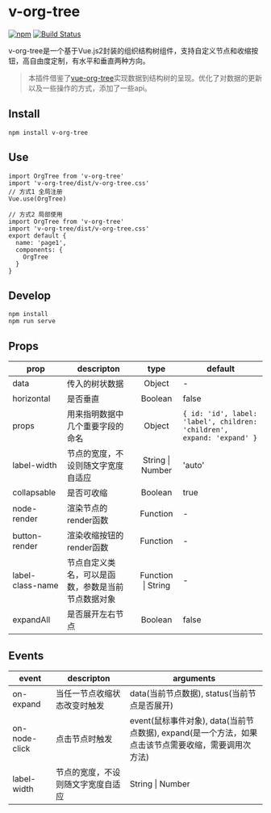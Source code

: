 # v-org-tree

[![npm](https://img.shields.io/npm/v/v-org-tree.svg)]()
[![Build Status](https://travis-ci.com/lison16/v-org-tree.svg?branch=master)](https://travis-ci.com/lison16/v-org-tree)

v-org-tree是一个基于Vue.js2封装的组织结构树组件，支持自定义节点和收缩按钮，高自由度定制，有水平和垂直两种方向。

> 本插件借鉴了[vue-org-tree](https://github.com/hukaibaihu/vue-org-tree)实现数据到结构树的呈现。优化了对数据的更新以及一些操作的方式，添加了一些api。

## Install
```
npm install v-org-tree
```

## Use
```
import OrgTree from 'v-org-tree'
import 'v-org-tree/dist/v-org-tree.css'
// 方式1 全局注册
Vue.use(OrgTree)

// 方式2 局部使用
import OrgTree from 'v-org-tree'
import 'v-org-tree/dist/v-org-tree.css'
export default {
  name: 'page1',
  components: {
    OrgTree
  }
}
```

## Develop
```
npm install
npm run serve
```

## Props
prop              | descripton                   | type                   | default
------------------|------------------------------|:----------------------:|---------------------
data              | 传入的树状数据                 | Object                 | -
horizontal        | 是否垂直                      | Boolean                | false
props             | 用来指明数据中几个重要字段的命名  | Object                 | `{ id: 'id', label: 'label', children: 'children', expand: 'expand' }`
label-width       | 节点的宽度，不设则随文字宽度自适应| String \| Number      | 'auto'
collapsable       | 是否可收缩                    | Boolean                | true
node-render       | 渲染节点的render函数           | Function               | -
button-render     | 渲染收缩按钮的render函数       | Function                | -
label-class-name  | 节点自定义类名，可以是函数，参数是当前节点数据对象| Function \| String | -
expandAll         | 是否展开左右节点               | Boolean                | false

## Events
event             | descripton                  | arguments
------------------|-----------------------------|------------------------------
on-expand         | 当任一节点收缩状态改变时触发     | data(当前节点数据), status(当前节点是否展开)
on-node-click     | 点击节点时触发                 | event(鼠标事件对象), data(当前节点数据), expand(是一个方法，如果点击该节点需要收缩，需要调用次方法)
label-width       | 节点的宽度，不设则随文字宽度自适应| String \| Number      | 'auto'

